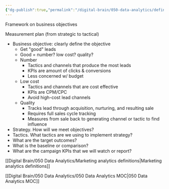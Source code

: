 ```yaml
---
{"dg-publish":true,"permalink":"/digital-brain/050-data-analytics/defining-business-objectives/"}
---
```


Framework on business objectives

Measurement plan (from strategic to tactical)
- Business objective: clearly define the objective
	- Get "good" leads
	- Good = number? low cost? quality?
	- Number
		- Tactics and channels that produce the most leads
		- KPIs are amount of clicks & conversions
		- Less concerned w/ budget
	- Low cost
		- Tactics and channels that are cost effective
		- KPIs are CPM/CPC
		- Avoid high-cost lead channels
	- Quality
		- Tracks lead through acquisition, nurturing, and resulting sale
		- Requires full sales cycle tracking
		- Measures from sale back to generating channel or tactic to find influence
- Strategy. How will we meet objectives? 
- Tactics. What tactics are we using to implement strategy?
- What are the target outcomes?
- What is the baseline or comparison?
- What are the campaign KPIs that we will watch or report?

[[Digital Brain/050 Data Analytics/Marketing analytics definitions\|Marketing analytics definitions]]

[[Digital Brain/050 Data Analytics/050 Data Analytics MOC\|050 Data Analytics MOC]]
